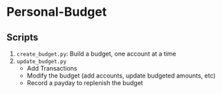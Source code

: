 # Personal-Budget

## Scripts

1. `create_budget.py`: Build a budget, one account at a time
2. `update_budget.py`
    * Add Transactions
    * Modify the budget (add accounts, update budgeted amounts, etc)
    * Record a payday to replenish the budget


